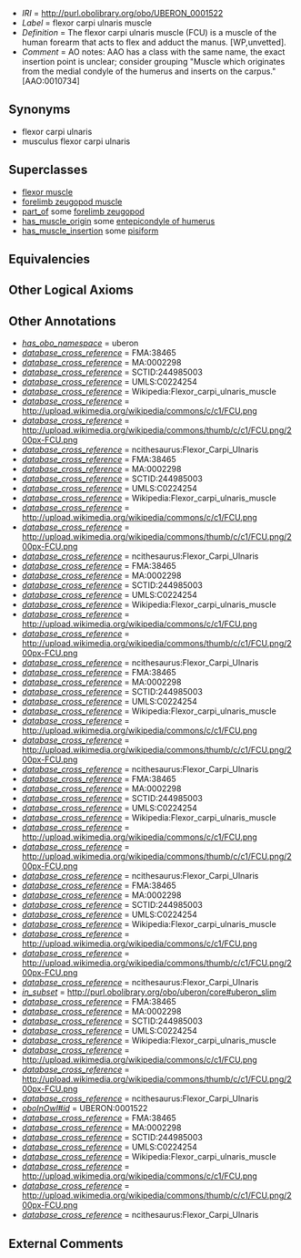  * *IRI* = http://purl.obolibrary.org/obo/UBERON_0001522
 * *Label* = flexor carpi ulnaris muscle
 * *Definition* = The flexor carpi ulnaris muscle (FCU) is a muscle of the human forearm that acts to flex and adduct the manus. [WP,unvetted].
 * *Comment* = AO notes: AAO has a class with the same name, the exact insertion point is unclear; consider grouping "Muscle which originates from the medial condyle of the humerus and inserts on the carpus." [AAO:0010734]

## Synonyms

 * flexor carpi ulnaris
 * musculus flexor carpi ulnaris

## Superclasses

 * [flexor muscle](../../UBERON/66/UBERON_0000366.md)
 * [forelimb zeugopod muscle](../../UBERON/54/UBERON_0004254.md)
 * [part_of](../../BFO/50/BFO_0000050.md) some [forelimb zeugopod](../../UBERON/86/UBERON_0002386.md)
 * [has_muscle_origin](../../RO/72/RO_0002372.md) some [entepicondyle of humerus](../../UBERON/06/UBERON_0006806.md)
 * [has_muscle_insertion](../../RO/73/RO_0002373.md) some [pisiform](../../UBERON/29/UBERON_0001429.md)

## Equivalencies


## Other Logical Axioms


## Other Annotations

 * *[has_obo_namespace](../../ce/oboInOwl#hasOBONamespace.md)* = uberon
 * *[database_cross_reference](../../ef/oboInOwl#hasDbXref.md)* = FMA:38465
 * *[database_cross_reference](../../ef/oboInOwl#hasDbXref.md)* = MA:0002298
 * *[database_cross_reference](../../ef/oboInOwl#hasDbXref.md)* = SCTID:244985003
 * *[database_cross_reference](../../ef/oboInOwl#hasDbXref.md)* = UMLS:C0224254
 * *[database_cross_reference](../../ef/oboInOwl#hasDbXref.md)* = Wikipedia:Flexor_carpi_ulnaris_muscle
 * *[database_cross_reference](../../ef/oboInOwl#hasDbXref.md)* = http://upload.wikimedia.org/wikipedia/commons/c/c1/FCU.png
 * *[database_cross_reference](../../ef/oboInOwl#hasDbXref.md)* = http://upload.wikimedia.org/wikipedia/commons/thumb/c/c1/FCU.png/200px-FCU.png
 * *[database_cross_reference](../../ef/oboInOwl#hasDbXref.md)* = ncithesaurus:Flexor_Carpi_Ulnaris
 * *[database_cross_reference](../../ef/oboInOwl#hasDbXref.md)* = FMA:38465
 * *[database_cross_reference](../../ef/oboInOwl#hasDbXref.md)* = MA:0002298
 * *[database_cross_reference](../../ef/oboInOwl#hasDbXref.md)* = SCTID:244985003
 * *[database_cross_reference](../../ef/oboInOwl#hasDbXref.md)* = UMLS:C0224254
 * *[database_cross_reference](../../ef/oboInOwl#hasDbXref.md)* = Wikipedia:Flexor_carpi_ulnaris_muscle
 * *[database_cross_reference](../../ef/oboInOwl#hasDbXref.md)* = http://upload.wikimedia.org/wikipedia/commons/c/c1/FCU.png
 * *[database_cross_reference](../../ef/oboInOwl#hasDbXref.md)* = http://upload.wikimedia.org/wikipedia/commons/thumb/c/c1/FCU.png/200px-FCU.png
 * *[database_cross_reference](../../ef/oboInOwl#hasDbXref.md)* = ncithesaurus:Flexor_Carpi_Ulnaris
 * *[database_cross_reference](../../ef/oboInOwl#hasDbXref.md)* = FMA:38465
 * *[database_cross_reference](../../ef/oboInOwl#hasDbXref.md)* = MA:0002298
 * *[database_cross_reference](../../ef/oboInOwl#hasDbXref.md)* = SCTID:244985003
 * *[database_cross_reference](../../ef/oboInOwl#hasDbXref.md)* = UMLS:C0224254
 * *[database_cross_reference](../../ef/oboInOwl#hasDbXref.md)* = Wikipedia:Flexor_carpi_ulnaris_muscle
 * *[database_cross_reference](../../ef/oboInOwl#hasDbXref.md)* = http://upload.wikimedia.org/wikipedia/commons/c/c1/FCU.png
 * *[database_cross_reference](../../ef/oboInOwl#hasDbXref.md)* = http://upload.wikimedia.org/wikipedia/commons/thumb/c/c1/FCU.png/200px-FCU.png
 * *[database_cross_reference](../../ef/oboInOwl#hasDbXref.md)* = ncithesaurus:Flexor_Carpi_Ulnaris
 * *[database_cross_reference](../../ef/oboInOwl#hasDbXref.md)* = FMA:38465
 * *[database_cross_reference](../../ef/oboInOwl#hasDbXref.md)* = MA:0002298
 * *[database_cross_reference](../../ef/oboInOwl#hasDbXref.md)* = SCTID:244985003
 * *[database_cross_reference](../../ef/oboInOwl#hasDbXref.md)* = UMLS:C0224254
 * *[database_cross_reference](../../ef/oboInOwl#hasDbXref.md)* = Wikipedia:Flexor_carpi_ulnaris_muscle
 * *[database_cross_reference](../../ef/oboInOwl#hasDbXref.md)* = http://upload.wikimedia.org/wikipedia/commons/c/c1/FCU.png
 * *[database_cross_reference](../../ef/oboInOwl#hasDbXref.md)* = http://upload.wikimedia.org/wikipedia/commons/thumb/c/c1/FCU.png/200px-FCU.png
 * *[database_cross_reference](../../ef/oboInOwl#hasDbXref.md)* = ncithesaurus:Flexor_Carpi_Ulnaris
 * *[database_cross_reference](../../ef/oboInOwl#hasDbXref.md)* = FMA:38465
 * *[database_cross_reference](../../ef/oboInOwl#hasDbXref.md)* = MA:0002298
 * *[database_cross_reference](../../ef/oboInOwl#hasDbXref.md)* = SCTID:244985003
 * *[database_cross_reference](../../ef/oboInOwl#hasDbXref.md)* = UMLS:C0224254
 * *[database_cross_reference](../../ef/oboInOwl#hasDbXref.md)* = Wikipedia:Flexor_carpi_ulnaris_muscle
 * *[database_cross_reference](../../ef/oboInOwl#hasDbXref.md)* = http://upload.wikimedia.org/wikipedia/commons/c/c1/FCU.png
 * *[database_cross_reference](../../ef/oboInOwl#hasDbXref.md)* = http://upload.wikimedia.org/wikipedia/commons/thumb/c/c1/FCU.png/200px-FCU.png
 * *[database_cross_reference](../../ef/oboInOwl#hasDbXref.md)* = ncithesaurus:Flexor_Carpi_Ulnaris
 * *[database_cross_reference](../../ef/oboInOwl#hasDbXref.md)* = FMA:38465
 * *[database_cross_reference](../../ef/oboInOwl#hasDbXref.md)* = MA:0002298
 * *[database_cross_reference](../../ef/oboInOwl#hasDbXref.md)* = SCTID:244985003
 * *[database_cross_reference](../../ef/oboInOwl#hasDbXref.md)* = UMLS:C0224254
 * *[database_cross_reference](../../ef/oboInOwl#hasDbXref.md)* = Wikipedia:Flexor_carpi_ulnaris_muscle
 * *[database_cross_reference](../../ef/oboInOwl#hasDbXref.md)* = http://upload.wikimedia.org/wikipedia/commons/c/c1/FCU.png
 * *[database_cross_reference](../../ef/oboInOwl#hasDbXref.md)* = http://upload.wikimedia.org/wikipedia/commons/thumb/c/c1/FCU.png/200px-FCU.png
 * *[database_cross_reference](../../ef/oboInOwl#hasDbXref.md)* = ncithesaurus:Flexor_Carpi_Ulnaris
 * *[in_subset](../../et/oboInOwl#inSubset.md)* = http://purl.obolibrary.org/obo/uberon/core#uberon_slim
 * *[database_cross_reference](../../ef/oboInOwl#hasDbXref.md)* = FMA:38465
 * *[database_cross_reference](../../ef/oboInOwl#hasDbXref.md)* = MA:0002298
 * *[database_cross_reference](../../ef/oboInOwl#hasDbXref.md)* = SCTID:244985003
 * *[database_cross_reference](../../ef/oboInOwl#hasDbXref.md)* = UMLS:C0224254
 * *[database_cross_reference](../../ef/oboInOwl#hasDbXref.md)* = Wikipedia:Flexor_carpi_ulnaris_muscle
 * *[database_cross_reference](../../ef/oboInOwl#hasDbXref.md)* = http://upload.wikimedia.org/wikipedia/commons/c/c1/FCU.png
 * *[database_cross_reference](../../ef/oboInOwl#hasDbXref.md)* = http://upload.wikimedia.org/wikipedia/commons/thumb/c/c1/FCU.png/200px-FCU.png
 * *[database_cross_reference](../../ef/oboInOwl#hasDbXref.md)* = ncithesaurus:Flexor_Carpi_Ulnaris
 * *[oboInOwl#id](../../id/oboInOwl#id.md)* = UBERON:0001522
 * *[database_cross_reference](../../ef/oboInOwl#hasDbXref.md)* = FMA:38465
 * *[database_cross_reference](../../ef/oboInOwl#hasDbXref.md)* = MA:0002298
 * *[database_cross_reference](../../ef/oboInOwl#hasDbXref.md)* = SCTID:244985003
 * *[database_cross_reference](../../ef/oboInOwl#hasDbXref.md)* = UMLS:C0224254
 * *[database_cross_reference](../../ef/oboInOwl#hasDbXref.md)* = Wikipedia:Flexor_carpi_ulnaris_muscle
 * *[database_cross_reference](../../ef/oboInOwl#hasDbXref.md)* = http://upload.wikimedia.org/wikipedia/commons/c/c1/FCU.png
 * *[database_cross_reference](../../ef/oboInOwl#hasDbXref.md)* = http://upload.wikimedia.org/wikipedia/commons/thumb/c/c1/FCU.png/200px-FCU.png
 * *[database_cross_reference](../../ef/oboInOwl#hasDbXref.md)* = ncithesaurus:Flexor_Carpi_Ulnaris

## External Comments

